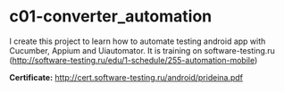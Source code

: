# c01-converter_automation
I create this project to learn how to automate testing android app with Cucumber, Appium and Uiautomator. It is training on software-testing.ru (http://software-testing.ru/edu/1-schedule/255-automation-mobile)


**Certificate:** http://cert.software-testing.ru/android/prideina.pdf
